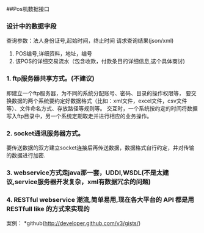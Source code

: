 ##Pos机数据接口

### 设计中的数据字段
  查询参数：法人身份证号,起始时间，终止时间
  请求查询结果(json/xml)
  1. POS编号,详细资料，地址，编号
  2. 该POS的详细交易流水（包含收款，付款条目的详细信息,这个具体商讨)

### 1. ftp服务器共享方式。(不建议)
  即建立一个ftp服务器，为不同的系统分配账号、密码、目录的操作权限等，
  要交换数据的两个系统要约定好数据格式（比如：xml文件，excel文件，csv文件等）、文件命名方式、存放路径等规则等。
  交互时，一个系统按约定的时间将数据写入ftp目录中，另一个系统定期取走并进行相应的业务操作。

### 2. socket通讯服务器方式。
  要传送数据的双方建立socket连接后再传送数据，数据格式自行约定，并对传输的数据进行加密.

### 3. webservice方式走java那一套，UDDI,WSDL(不是太建议,service服务器开发复杂，xml有数据冗余的问题)

### 4. RESTful webservice 潮流,简单易用,现在各大平台的 API 都是用 RESTfull like 的方式来实现的
  案例：
  *github(http://developer.github.com/v3/gists/)
